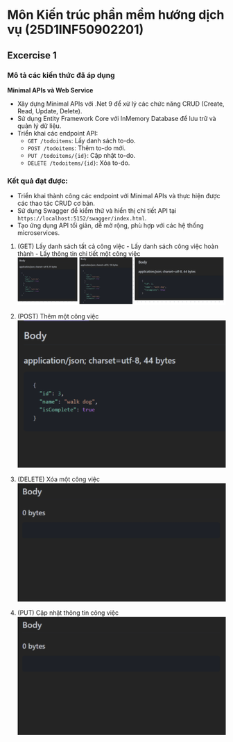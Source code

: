 # Môn Kiến trúc phần mềm hướng dịch vụ (25D1INF50902201)
## Excercise 1

### Mô tả các kiến thức đã áp dụng
**Minimal APIs và Web Service**
  - Xây dựng Minimal APIs với .Net 9 để xử lý các chức năng CRUD (Create, Read, Update, Delete).
  - Sử dụng Entity Framework Core với InMemory Database để lưu trữ và quản lý dữ liệu.
  - Triển khai các endpoint API:
    - `GET /todoitems`: Lấy danh sách to-do.
    - `POST /todoitems`: Thêm to-do mới.
    - `PUT /todoitems/{id}`: Cập nhật to-do.
    - `DELETE /todoitems/{id}`: Xóa to-do.

### Kết quả đạt được:
- Triển khai thành công các endpoint với Minimal APIs và thực hiện được các thao tác CRUD cơ bản.
- Sử dụng Swagger để kiểm thử và hiển thị chi tiết API tại `https://localhost:5152/swagger/index.html`.
- Tạo ứng dụng API tối giản, dễ mở rộng, phù hợp với các hệ thống microservices.

1. (GET) Lấy danh sách tất cả công việc - Lấy danh sách công việc hoàn thành - Lấy thông tin chi tiết một công việc
   ![Alt text](https://github.com/SOA-Excercises-Vo-Minh-Phuc/MINIMAL_API/blob/main/get.png)

2. (POST) Thêm một công việc 
   ![Alt text](https://github.com/SOA-Excercises-Vo-Minh-Phuc/MINIMAL_API/blob/main/post.png)

3. (DELETE) Xóa một công việc
   ![Alt text](https://github.com/SOA-Excercises-Vo-Minh-Phuc/MINIMAL_API/blob/main/delete.png)
4. (PUT) Cập nhật thông tin công việc 
   ![Alt text](https://github.com/SOA-Excercises-Vo-Minh-Phuc/MINIMAL_API/blob/main/put.png)
